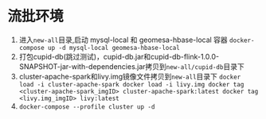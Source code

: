# 流批环境
1. 进入`new-all`目录,启动 mysql-local 和 geomesa-hbase-local 容器
`
docker-compose up -d mysql-local geomesa-hbase-local
`
2. 打包cupid-db(跳过测试)，cupid-db.jar和cupid-db-flink-1.0.0-SNAPSHOT-jar-with-dependencies.jar拷贝到`new-all/cupid-db`目录下
3. cluster-apache-spark和livy.img镜像文件拷贝到`new-all`目录下
`docker load -i cluster-apache-spark
 docker load -i livy.img
 docker tag <cluster-apache-spark_imgID> cluster-apache-spark:latest
 docker tag <livy.img_imgID> livy:latest
   `
4. `docker-compose --profile cluster up -d`


